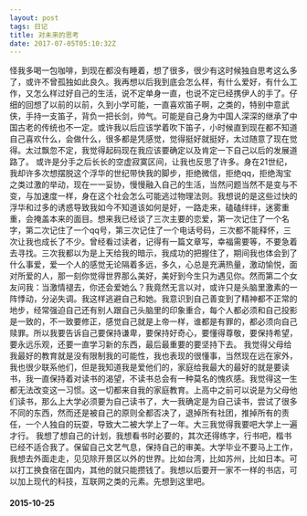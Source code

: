 ```yaml
---
layout: post
tags: 日记 
title: 对未来的思考
date: 2017-07-05T05:10:32Z
---
```


怪我多喝一包咖啡，到现在都没有睡着，想了很多，很少有这时候独自思考这么多了，或许不曾孤独如此良久。我再想以后我到底会怎么样，有什么爱好，有什么工作，又怎么样过好自己的生活，说不定单身一直，也说不定已经携伊人的手了。<!-- more -->仔细的回想了以前的以前，久到小学可能，一直喜欢笛子啊，之类的，特别中意武侠，手持一支笛子，背负一把长剑，帅气。可能是自己身为中国人深深的继承了中国古老的传统也不一定。或许我以后应该学着吹下笛子，小时候直到现在都不知道自己喜欢什么，会做什么，很多都是凭感觉，觉得挺好就挺好，太过随意了现在觉得。太过飘忽不定，我觉得起码现在我应该要确定以及肯定一下自己以后的发展道路了。
或许是分手之后长长的空虚寂寞区间，让我也反思了许多。身在21世纪，我却许多次想摆脱这个浮华的世纪带快我的脚步，拒绝微信，拒绝qq，拒绝淘宝之类过激的举动，现在一一妥协，慢慢融入自己的生活，当然问题当然不是变与不变，与加速度一样，身在这个社会怎么可能逃过物理法则。我想说的是这些过快的浮华和过多的诱惑导致我如今不知道该如何是好，一路走来，磕磕绊绊，迷雾重重，会掩盖本来的面目。想来我已经谈了三次主要的恋爱，第一次记住了一个名字，第二次记住了一个qq号，第三次记住了一个电话号码，三次都不能释怀，三次让我也成长了不少。曾经看过读者，记得有一篇文章写，幸福需要等，不要急着去寻找。三次我都以为是上天给我的暗示，我成功的把握住了，期间我也体会到了什么事爱，爱一个人的感觉无论隔着多远，多久，心总是充满热量，激动愉悦，面对所爱的人，那一刻你觉得世界那么美好，美好到今生只为遇见你。然而第二个女友问我：当激情褪去，你还会爱她么？我竟然无言以对，或许只是头脑里激素的一阵悸动，分泌失调。我这样逃避自己和她。我意识到自己善变到了精神都不正常的地步，经常强迫自己还有别人跟自己头脑里的印象重合，每个人都必须和自己投影是一致的，不一致要修正，感觉自己就是上帝一样，谁都是有罪的，都必须向自己赎罪。所以我要告诉自己要保持谦卑，要保持好奇心，要懂得尊敬，要保持希望，要永远乐观，还要一直学习新的东西，最后最重要的要坚持下去。
我觉得父母给我最好的教育就是没有限制我的可能性，我也表现的很懂事，当然现在远在家外，我也很少联系他们，但是我知道我是爱他们的，家庭给我最大的最好的就是要读书，我一直保持着对读书的渴望，不读书总会有一种莫名的愧疚感。我觉得这一生都无法改变这一习惯。这一切都来自我的家庭教育。上高中之前可以说是为父母他们读书，那么上大学必须要为自己读书了，大一我确定是为自己读书，尝试了很多不同的东西，然而还是被自己的原则全都否决了，退掉所有社团，推掉所有的责任，一个人独自的玩耍，导致大二被大学上了一年。大三我觉得我要吧大学上一遍才行。
我想了想自己的计划，我想看书时必要的，其次还得练字，行书吧，楷书已经不适合我了。保留自己文艺气息，保持自己的审美。大学毕业不要马上工作，我想去外面走走，见见除开景区以外的世界。比如台湾，比如苏州，比如日本。可以打工换食宿在国内，其他的就只能攒钱了。我想以后要开一家不一样的书店，可以加上现代的科技，互联网之类的元素。先想到这里吧。
#### 2015-10-25